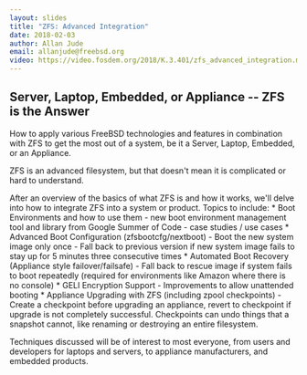 ```yaml
---
layout: slides
title: "ZFS: Advanced Integration"
date: 2018-02-03
author: Allan Jude
email: allanjude@freebsd.org
video: https://video.fosdem.org/2018/K.3.401/zfs_advanced_integration.mp4
---
```

## Server, Laptop, Embedded, or Appliance -- ZFS is the Answer

How to apply various FreeBSD technologies and features in combination with ZFS to get the most out of a system, be it a Server, Laptop, Embedded, or an Appliance.

ZFS is an advanced filesystem, but that doesn't mean it is complicated or hard to understand.

After an overview of the basics of what ZFS is and how it works, we'll delve into how to integrate ZFS into a system or product. Topics to include: * Boot Environments and how to use them - new boot environment management tool and library from Google Summer of Code - case studies / use cases * Advanced Boot Configuration (zfsbootcfg/nextboot) - Boot the new system image only once - Fall back to previous version if new system image fails to stay up for 5 minutes three consecutive times * Automated Boot Recovery (Appliance style failover/failsafe) - Fall back to rescue image if system fails to boot repeatedly (required for environments like Amazon where there is no console) * GELI Encryption Support - Improvements to allow unattended booting * Appliance Upgrading with ZFS (including zpool checkpoints) - Create a checkpoint before upgrading an appliance, revert to checkpoint if upgrade is not completely successful. Checkpoints can undo things that a snapshot cannot, like renaming or destroying an entire filesystem.

Techniques discussed will be of interest to most everyone, from users and developers for laptops and servers, to appliance manufacturers, and embedded products.
